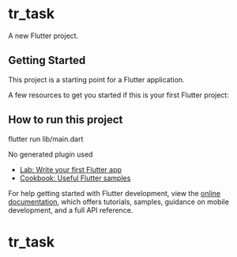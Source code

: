 # tr_task

A new Flutter project.

## Getting Started

This project is a starting point for a Flutter application.

A few resources to get you started if this is your first Flutter project:

## How to run this project

flutter run lib/main.dart

No generated plugin used

- [Lab: Write your first Flutter app](https://docs.flutter.dev/get-started/codelab)
- [Cookbook: Useful Flutter samples](https://docs.flutter.dev/cookbook)

For help getting started with Flutter development, view the
[online documentation](https://docs.flutter.dev/), which offers tutorials,
samples, guidance on mobile development, and a full API reference.
# tr_task
